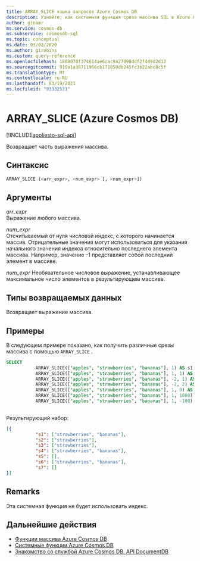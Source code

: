 ```yaml
---
title: ARRAY_SLICE языка запросов Azure Cosmos DB
description: Узнайте, как системная функция среза массива SQL в Azure Cosmos DB возвращает часть выражения массива.
author: ginamr
ms.service: cosmos-db
ms.subservice: cosmosdb-sql
ms.topic: conceptual
ms.date: 03/03/2020
ms.author: girobins
ms.custom: query-reference
ms.openlocfilehash: 1808070f374614ae6cac9a27098ddf2f4d9d2d12
ms.sourcegitcommit: 910a1a38711966cb171050db245fc3b22abc8c5f
ms.translationtype: MT
ms.contentlocale: ru-RU
ms.lasthandoff: 03/19/2021
ms.locfileid: "93332531"
---
```

# <a name="array_slice-azure-cosmos-db"></a>ARRAY_SLICE (Azure Cosmos DB)
[!INCLUDE[appliesto-sql-api](includes/appliesto-sql-api.md)]

 Возвращает часть выражения массива.
  
## <a name="syntax"></a>Синтаксис
  
```sql
ARRAY_SLICE (<arr_expr>, <num_expr> [, <num_expr>])  
```  
  
## <a name="arguments"></a>Аргументы
  
*arr_expr*  
   Выражение любого массива.  
  
*num_expr*  
   Отсчитываемый от нуля числовой индекс, с которого начинается массив. Отрицательные значения могут использоваться для указания начального значения индекса относительно последнего элемента массива. Например, значение –1 представляет собой последний элемент в массиве.  

*num_expr* Необязательное числовое выражение, устанавливающее максимальное число элементов в результирующем массиве.    

## <a name="return-types"></a>Типы возвращаемых данных
  
  Возвращает выражение массива.  
  
## <a name="examples"></a>Примеры
  
  В следующем примере показано, как получить различные срезы массива с помощью `ARRAY_SLICE` .  
  
```sql
SELECT
           ARRAY_SLICE(["apples", "strawberries", "bananas"], 1) AS s1,  
           ARRAY_SLICE(["apples", "strawberries", "bananas"], 1, 1) AS s2,
           ARRAY_SLICE(["apples", "strawberries", "bananas"], -2, 1) AS s3,
           ARRAY_SLICE(["apples", "strawberries", "bananas"], -2, 2) AS s4,
           ARRAY_SLICE(["apples", "strawberries", "bananas"], 1, 0) AS s5,
           ARRAY_SLICE(["apples", "strawberries", "bananas"], 1, 1000) AS s6,
           ARRAY_SLICE(["apples", "strawberries", "bananas"], 1, -100) AS s7      
  
```  
  
 Результирующий набор:  
  
```json
[{  
           "s1": ["strawberries", "bananas"],   
           "s2": ["strawberries"],
           "s3": ["strawberries"],  
           "s4": ["strawberries", "bananas"], 
           "s5": [],
           "s6": ["strawberries", "bananas"],
           "s7": [] 
}]  
```  

## <a name="remarks"></a>Remarks

Эта системная функция не будет использовать индекс.

## <a name="next-steps"></a>Дальнейшие действия

- [Функции массива Azure Cosmos DB](sql-query-array-functions.md)
- [Системные функции Azure Cosmos DB](sql-query-system-functions.md)
- [Знакомство со службой Azure Cosmos DB. API DocumentDB](introduction.md)
